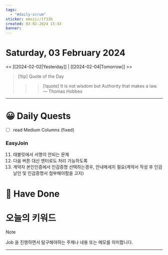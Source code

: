 ```yaml
---
tags:
  - "#daily-scrum"
sticker: emoji//1f33b
created: 03-02-2024 15:43
banner:
---
```

# Saturday, 03 February 2024
<< [[2024-02-02|Yesterday]] | [[2024-02-04|Tomorrow]] >>

> [!tip] Quote of the Day  
> > > [!quote] It is not wisdom but Authority that makes a law.
> — Thomas Hobbes

---

#  😀 Daily Quests
- [ ] read Medium Columns (fixed)
### EasyJoin
11. 태블릿에서 서명이 안되는 문제
8. 다음 버튼 대신 엔터로도 처리 가능하도록
10. 계약자 본인인증에서 인감증명 선택하는경우, 안내메세지 필요(계약서 작성 후 인감날인 및 인감증명서 첨부해야함을 고지)

# 🙂 Have Done



# 오늘의 키워드

> [!NOTE]
> Job 을 진행하면서 탐구해야하는 주제나 내용 또는 메모를 의미합니다.


---
